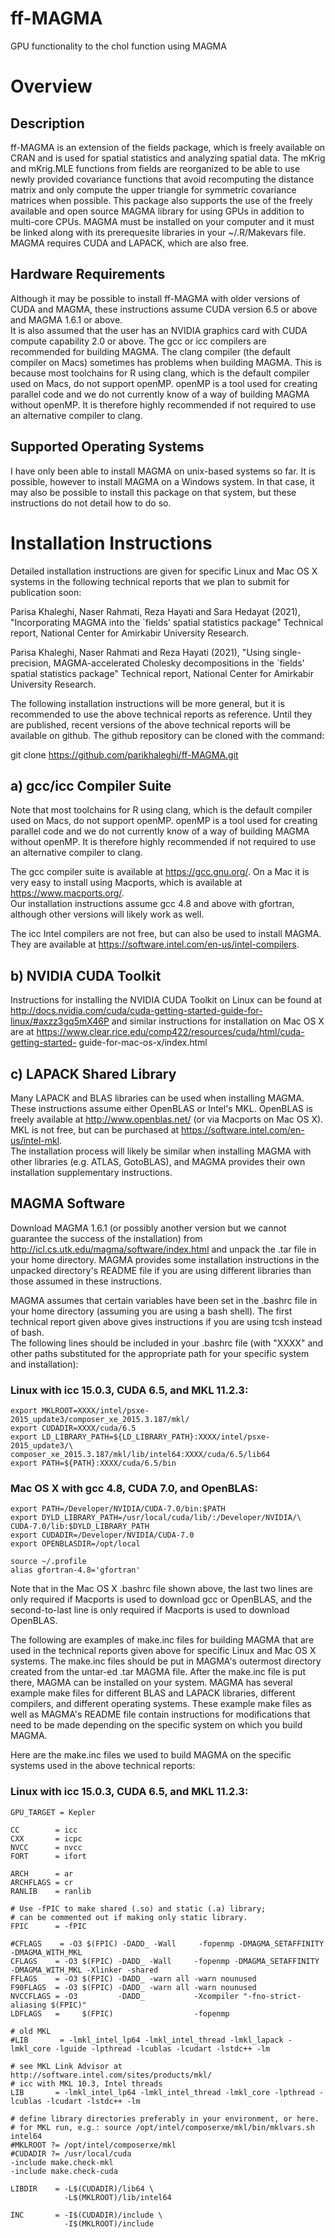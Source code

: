 # ff-MAGMA
GPU functionality to the chol function using MAGMA

# Overview
## Description
ff-MAGMA is an extension of the fields package, which is freely available on CRAN 
  and is used for spatial statistics and analyzing spatial data. The mKrig and 
  mKrig.MLE functions from fields are reorganized to be able to use newly provided
  covariance functions that avoid recomputing the distance matrix and only compute 
  the upper triangle for symmetric covariance matrices when possible. This package
  also supports the use of the freely available and open source MAGMA library for 
  using GPUs in addition to multi-core CPUs. MAGMA must be installed on your computer 
  and it must be linked along with its prerequesite libraries in your ~/.R/Makevars 
  file.
  MAGMA requires CUDA and LAPACK, which are also free.
  
## Hardware Requirements
Although it may be possible to install ff-MAGMA with older versions of CUDA and 
MAGMA, these instructions assume CUDA version 6.5 or above and MAGMA 1.6.1 or above.  
It is also assumed that the user has an NVIDIA graphics card with CUDA compute 
capability 2.0 or above.  The gcc or icc compilers are recommended for building 
MAGMA.  The clang compiler (the default compiler on Macs) sometimes has problems 
when building MAGMA.  This is because most toolchains for R using clang, which is 
the default compiler used on Macs, do not support openMP.  openMP is a tool used 
for creating parallel code and we do not currently know of a way of building MAGMA 
without openMP.  It is therefore highly recommended if not required to use an 
alternative compiler to clang.

## Supported Operating Systems
I have only been able to install MAGMA on unix-based systems so far.  It is 
possible, however to install MAGMA on a Windows system.  In that case, it may 
also be possible to install this package on that system, but these instructions 
do not detail how to do so.

# Installation Instructions
Detailed installation instructions are given for specific Linux and Mac OS X 
systems in the following technical reports that we plan to submit for publication 
soon:

Parisa Khaleghi, Naser Rahmati, Reza Hayati and Sara Hedayat (2021), "Incorporating MAGMA into the `fields' spatial statistics 
  package" Technical report, National Center for Amirkabir University Research.

Parisa Khaleghi, Naser Rahmati and Reza Hayati (2021), "Using single-precision, 
  MAGMA-accelerated Cholesky decompositions in the `fields' spatial statistics 
  package" Technical report, National Center for Amirkabir University Research.

The following installation instructions will be more general, but it is 
recommended to use the above technical reports as reference.  Until they are 
published, recent versions of the above technical reports will be available on 
github.  The github repository can be cloned with the command:

git clone https://github.com/parikhaleghi/ff-MAGMA.git

## a) gcc/icc Compiler Suite
Note that most toolchains for R using clang, which is the default compiler used 
on Macs, do not support openMP.  openMP is a tool used for creating parallel 
code and we do not currently know of a way of building MAGMA without openMP.  It 
is therefore highly recommended if not required to use an alternative compiler to 
clang.

The gcc compiler suite is available at https://gcc.gnu.org/.  On a Mac it is very 
easy to install using Macports, which is available at https://www.macports.org/.  
Our installation instructions assume gcc 4.8 and above with gfortran, although 
other versions will likely work as well.

The icc Intel compilers are not free, but can also be used to install MAGMA.  
They are available at https://software.intel.com/en-us/intel-compilers.

## b) NVIDIA CUDA Toolkit
Instructions for installing the NVIDIA CUDA Toolkit on Linux can be found at 
http://docs.nvidia.com/cuda/cuda-getting-started-guide-for-linux/#axzz3gq5mX46P
and similar instructions for installation on Mac OS X are at
https://www.clear.rice.edu/comp422/resources/cuda/html/cuda-getting-started-
guide-for-mac-os-x/index.html

## c) LAPACK Shared Library
Many LAPACK and BLAS libraries can be used when installing MAGMA.  These 
instructions assume either OpenBLAS or Intel's MKL. OpenBLAS is freely 
available at http://www.openblas.net/ (or via Macports on Mac OS X).  MKL is not 
free, but can be purchased at https://software.intel.com/en-us/intel-mkl.  
The installation process will likely be similar when installing MAGMA with 
other libraries (e.g. ATLAS, GotoBLAS), and MAGMA provides their own installation 
supplementary instructions.

## MAGMA Software
Download MAGMA 1.6.1 (or possibly another version but we cannot guarantee the 
success of the installation) from http://icl.cs.utk.edu/magma/software/index.html 
and unpack the .tar file in your home directory.  MAGMA provides some 
installation instructions in the unpacked directory's README file if you are 
using different libraries than those assumed in these instructions.

MAGMA assumes that certain variables have been set in the .bashrc file in your 
home directory (assuming you are using a bash shell).  The first technical 
report given above gives instructions if you are using tcsh instead of bash.  
The following lines should be included in your .bashrc file (with "XXXX" and 
other paths substituted for the appropriate path for your specific system and 
installation):
### Linux with icc 15.0.3, CUDA 6.5, and MKL 11.2.3:
```
export MKLROOT=XXXX/intel/psxe-2015_update3/composer_xe_2015.3.187/mkl/
export CUDADIR=XXXX/cuda/6.5
export LD_LIBRARY_PATH=${LD_LIBRARY_PATH}:XXXX/intel/psxe-2015_update3/\
composer_xe_2015.3.187/mkl/lib/intel64:XXXX/cuda/6.5/lib64
export PATH=${PATH}:XXXX/cuda/6.5/bin
```
### Mac OS X with gcc 4.8, CUDA 7.0, and OpenBLAS:
```
export PATH=/Developer/NVIDIA/CUDA-7.0/bin:$PATH
export DYLD_LIBRARY_PATH=/usr/local/cuda/lib/:/Developer/NVIDIA/\
CUDA-7.0/lib:$DYLD_LIBRARY_PATH
export CUDADIR=/Developer/NVIDIA/CUDA-7.0
export OPENBLASDIR=/opt/local

source ~/.profile
alias gfortran-4.8='gfortran'
```
Note that in the Mac OS X .bashrc file shown above, the last two lines 
are only required if Macports is used to download gcc or OpenBLAS, and 
the second-to-last line is only required if Macports is used to download 
OpenBLAS.

The following are examples of make.inc files for building MAGMA that are 
used in the technical reports given above for specific Linux and Mac OS X 
systems.  The make.inc files should be put in MAGMA's outermost directory 
created from the untar-ed .tar MAGMA file.  After the make.inc file is 
put there, MAGMA can be installed on your system.  MAGMA has several 
example make files for different BLAS and LAPACK libraries, different 
compilers, and different operating systems.  These example make files 
as well as MAGMA's README file contain instructions for modifications 
that need to be made depending on the specific system on which you build 
MAGMA.

Here are the make.inc files we used to build MAGMA on the specific 
systems used in the above technical reports:
### Linux with icc 15.0.3, CUDA 6.5, and MKL 11.2.3:
```
GPU_TARGET = Kepler

CC        = icc
CXX       = icpc
NVCC      = nvcc
FORT      = ifort

ARCH      = ar
ARCHFLAGS = cr
RANLIB    = ranlib

# Use -fPIC to make shared (.so) and static (.a) library;
# can be commented out if making only static library.
FPIC      = -fPIC

#CFLAGS    = -O3 $(FPIC) -DADD_ -Wall     -fopenmp -DMAGMA_SETAFFINITY -DMAGMA_WITH_MKL
CFLAGS    = -O3 $(FPIC) -DADD_ -Wall     -fopenmp -DMAGMA_SETAFFINITY -DMAGMA_WITH_MKL -Xlinker -shared
FFLAGS    = -O3 $(FPIC) -DADD_ -warn all -warn nounused
F90FLAGS  = -O3 $(FPIC) -DADD_ -warn all -warn nounused
NVCCFLAGS = -O3         -DADD_           -Xcompiler "-fno-strict-aliasing $(FPIC)"
LDFLAGS   =     $(FPIC)                  -fopenmp

# old MKL
#LIB       = -lmkl_intel_lp64 -lmkl_intel_thread -lmkl_lapack -lmkl_core -lguide -lpthread -lcublas -lcudart -lstdc++ -lm

# see MKL Link Advisor at http://software.intel.com/sites/products/mkl/
# icc with MKL 10.3, Intel threads
LIB       = -lmkl_intel_lp64 -lmkl_intel_thread -lmkl_core -lpthread -lcublas -lcudart -lstdc++ -lm

# define library directories preferably in your environment, or here.
# for MKL run, e.g.: source /opt/intel/composerxe/mkl/bin/mklvars.sh intel64
#MKLROOT ?= /opt/intel/composerxe/mkl
#CUDADIR ?= /usr/local/cuda
-include make.check-mkl
-include make.check-cuda

LIBDIR    = -L$(CUDADIR)/lib64 \
            -L$(MKLROOT)/lib/intel64

INC       = -I$(CUDADIR)/include \
            -I$(MKLROOT)/include
```
